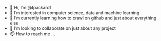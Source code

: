 - 👋 Hi, I’m @tpackard1
- 👀 I’m interested in computer science, data and machine learning
- 🌱 I’m currently learning how to crawl on github and just about everything else
- 💞️ I’m looking to collaborate on just about any project
- 📫 How to reach me ...

<!---
tpackard1/tpackard1 is a ✨ special ✨ repository because its `README.md` (this file) appears on your GitHub profile.
You can click the Preview link to take a look at your changes.
--->
